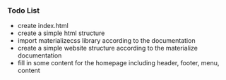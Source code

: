 ### Todo List

  - create index.html
  - create a simple html structure
  - import materializecss library according to the documentation
  - create a simple website structure according to the materialize documentation
  - fill in some content for the homepage including header, footer, menu, content
